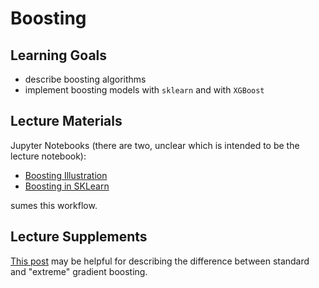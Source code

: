 # Boosting

## Learning Goals

- describe boosting algorithms
- implement boosting models with `sklearn` and with `XGBoost`

## Lecture Materials

Jupyter Notebooks (there are two, unclear which is intended to be the lecture notebook):
- [Boosting Illustration](boosting_illustration.ipynb)
- [Boosting in SKLearn](boosting_in_sklearn.ipynb)

sumes this workflow.

## Lecture Supplements

[This post](https://towardsdatascience.com/a-brief-introduction-to-xgboost-3eaee2e3e5d6) may be helpful for describing the difference between standard and "extreme" gradient boosting.